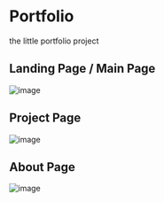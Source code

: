 # Portfolio
the little portfolio project
## Landing Page / Main Page
![image](https://user-images.githubusercontent.com/90143712/235392599-070db4dd-4cd2-48ba-a8d6-c6f87d967a1b.png)
## Project Page
![image](https://user-images.githubusercontent.com/90143712/235392644-f0cd6a4c-e315-4376-a949-2269d8403cc7.png)
## About Page
![image](https://user-images.githubusercontent.com/90143712/235392685-804f99e8-6616-472e-bb8e-1718ebecc428.png)
